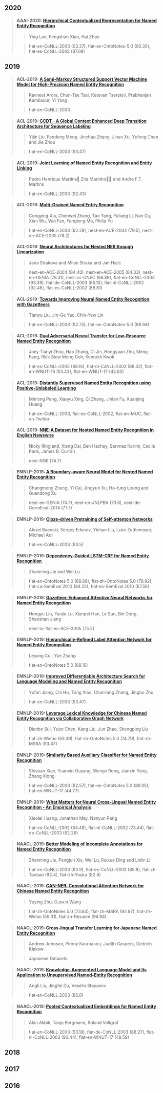 ## 2020
> #### AAAI-2020: [Hierarchical Contextualized Representation for Named Entity Recognition](paper/%5BAAAI%202020%5D%20Hierarchical%20Contextualized%20Representation%20for%20Named%20Entity%20Recognition.pdf)
>> Ying Luo, Fengshun Xiao, Hai Zhao
>
>> flat-en-CoNLL-2003 (93.37), flat-en-OntoNotes-5.0 (90.30), flat-es-CoNLL-2002 (87.08)

## 2019
> #### ACL-2019: [A Semi-Markov Structured Support Vector Machine Model for High-Precision Named Entity Recognition](paper/%5BACL%202019%5D%20A%20Semi-Markov%20Structured%20Support%20Vector%20Machine%20Model%20for%20High-Precision%20Named%20Entity%20Recognition.pdf)
>> Ravneet Arora, Chen-Tse Tsai, Ketevan Tsereteli, Prabhanjan Kambadur, Yi Yang
>
>> flat-en-CoNLL-2003

> #### ACL-2019: [GCDT - A Global Context Enhanced Deep Transition Architecture for Sequence Labeling](paper/%5BACL%202019%5D%20GCDT-%20A%20Global%20Context%20Enhanced%20Deep%20Transition%20Architecture%20for%20Sequence%20Labeling.pdf)
>> Yijin Liu, Fandong Meng, Jinchao Zhang, Jinan Xu, Yufeng Chen and Jie Zhou
>
>> flat-en-CoNLL-2003 (93.47)

> #### ACL-2019: [Joint Learning of Named Entity Recognition and Entity Linking](paper/%5BACL%202019%5D%20Joint%20Learning%20of%20Named%20Entity%20Recognition%20and%20Entity%20Linking.pdf)
>> Pedro Henrique Martins􏱁 Zita Marinho􏰿􏱂 and Andre F.T. Martins 
>
>> flat-en-CoNLL-2003 (92.43)

> #### ACL-2019: [Multi-Grained Named Entity Recognition](paper/%5BACL%202019%5D%20Multi-Grained%20Named%20Entity%20Recognition.pdf)
>> Congying Xia, Chenwei Zhang, Tao Yang, Yaliang Li, Nan Du, Xian Wu, Wei Fan, Fenglong Ma, Philip Yu
>
>> flat-en-CoNLL-2003 (92.28), nest-en-ACE-2004 (79.5), nest-en-ACE-2005 (78.2)

> #### ACL-2019: [Neural Architectures for Nested NER through Linearization](paper/%5BACL%202019%5D%20Neural%20Architectures%20for%20Nested%20NER%20through%20Linearization.pdf)
>> Jana Strakova and Milan Straka and Jan Hajic
>
>> nest-en-ACE-2004 (84.40), nest-en-ACE-2005 (84.33), nest-en-GENIA (78.31), nest-cs-CNEC (86.88), flat-en-CoNLL-2003 (93.38), flat-de-CoNLL-2003 (85.10), flat-nl-CoNLL-2002 (92.46), flat-es-CoNLL-2002 (88.81)

> #### ACL-2019: [Towards Improving Neural Named Entity Recognition with Gazetteers](paper/%5BACL%202019%5D%20Towards%20Improving%20Neural%20Named%20Entity%20Recognition%20with%20Gazetteers.pdf)
>> Tianyu Liu, Jin-Ge Yao, Chin-Yew Lin
>
>> flat-en-CoNLL-2003 (92.75), flat-en-OntoNotes-5.0 (89.94)

> #### ACL-2019: [Dual Adversarial Neural Transfer for Low-Resource Named Entity Recognition](paper/%5BACL%202019%5D%20Dual%20Adversarial%20Neural%20Transfer%20for%20Low-Resource%20Named%20Entity%20Recognition.pdf)
>> Joey Tianyi Zhou, Hao Zhang, Di Jin, Hongyuan Zhu, Meng Fang, Rick Siow Mong Goh, Kenneth Kwok
>
>> flat-es-CoNLL-2002 (88.16), flat-nl-CoNLL-2002 (88.32), flat-en-WNUT-16 (53.43), flat-en-WNUT-17 (42.83)

> #### ACL-2019: [Distantly Supervised Named Entity Recognition using Positive-Unlabeled Learning](paper/%5BACL%202019%5D%20Distantly%20Supervised%20Named%20Entity%20Recognition%20using%20Positive-Unlabeled%20Learning.pdf)
>> Minlong Peng, Xiaoyu Xing, Qi Zhang, Jinlan Fu, Xuanjing Huang
>
>> flat-en-CoNLL-2003, flat-es-CoNLL-2002, flat-en-MUC, flat-en-Twitter

> #### ACL-2019: [NNE-A Dataset for Nested Named Entity Recognition in English Newswire](dataset/%5BACL%202019%5D%20NNE-%20A%20Dataset%20for%20Nested%20Named%20Entity%20Recognition%20in%20English%20Newswire.pdf)
>> Nicky Ringland, Xiang Dai, Ben Hachey, Sarvnaz Karimi, Cecile Paris, James R. Curran
>
>> nest-NNE (74.7)

> #### EMNLP-2019: [A Boundary-aware Neural Model for Nested Named Entity Recognition](paper/%5BEMNLP%202019%5D%20A%20Boundary-aware%20Neural%20Model%20for%20Nested%20Named%20Entity%20Recognition.pdf)
>> Changmeng Zheng, Yi Cai, Jingyun Xu, Ho-fung Leung and Guandong Xu
>
>> nest-en-GENIA (74.7), nest-en-JNLPBA (73.6), nest-de-GermEval-2014 (71.7)

> #### EMNLP-2019: [Cloze-driven Pretraining of Self-attenton Networks](paper/%5BEMNLP%202019%5D%20Cloze-driven%20Pretraining%20of%20Self-attention%20Networks.pdf)
>> Alexei Baevski, Sergey Edunov, Yinhan Liu, Luke Zettlemoyer, Michael Auli
>
>> flat-en-CoNLL-2003 (93.5)

> #### EMNLP-2019: [Dependency-Guided LSTM-CRF for Named Entity Recognition](paper/%5BEMNLP%202019%5D%20Dependency-Guided%20LSTM-CRF%20for%20Named%20Entity%20Recognition.pdf)
>> Zhanming Jie and Wei Lu
>
>> flat-en-OntoNotes 5.0 (89.88), flat-zh-OntoNotes 5.0 (79.92), flat-ca-SemEval 2010 (84.22), flat-es-SemEval 2010 (87.56)

> #### EMNLP-2019: [Gazetteer-Enhanced Attentive Neural Networks for Named Entity Recognition](paper/%5BEMNLP%202019%5D%20Gazetteer-Enhanced%20Attentive%20Neural%20Networks%20for%20Named%20Entity%20Recognition.pdf)
>> Hongyu Lin, Yaojie Lu, Xianpei Han, Le Sun, Bin Dong, Shanshan Jiang
> 
>> nest-to-flat-en-ACE-2005 (75.2)

> #### EMNLP-2019: [Hierarchically-Refined Label Attention Network for Named Entity Recognition](paper/%5BEMNLP%202019%5D%20Hierarchically-Refined%20Label%20Attention%20Network%20for%20Sequence%20Labeling.pdf)
>> Leyang Cui, Yue Zhang
>
>> flat-en-OntoNotes 5.0 (88.16)

> #### EMNLP-2019: [Improved Differentiable Architecture Search for Language Modeling and Named Entity Recognition](paper/%5BEMNLP%202019%5D%20Improved%20Differentiable%20Architecture%20Search%20for%20Language%20Modeling%20and%20Named%20Entity%20Recognition.pdf)
>> Yufan Jiang, Chi Hu, Tong Xiao, Chunliang Zhang, Jingbo Zhu
>
>> flat-en-CoNLL-2003 (93.47)

> #### EMNLP-2019: [Leverage Lexical Knowledge for Chinese Named Entity Recognition via Collaborative Graph Network](paper/%5BEMNLP%202019%5D%20Leverage%20Lexical%20Knowledge%20for%20Chinese%20Named%20Entity%20Recognition%20via%20Collaborative%20Graph%20Network.pdf)
>> Dianbo Sui, Yubo Chen, Kang Liu, Jun Zhao, Shengping Liu
>
>> flat-zh-Weibo (63.09), flat-zh-OntoNotes 5.0 (74.79), flat-zh-MSRA (93.47)

> #### EMNLP-2019: [Similarity Based Auxiliary Classifier for Named Entity Recognition](paper/%5BEMNLP%202019%5D%20Similarity%20Based%20Auxiliary%20Classifier%20for%20Named%20Entity%20Recognition.pdf)
>> Shiyuan Xiao, Yuanxin Ouyang, Wenge Rong, Jianxin Yang, Zhang Xiong
>
>> flat-en-CoNLL-2003 (92.57), flat-en-OntoNotes 5.0 (89.05), flat-en-WNUT-17 (44.77)

> #### EMNLP-2019: [What Matters for Neural Cross-Lingual Named Entity Recognition - An Empirical Analysis](paper/%5BEMNLP%202019%5D%20What%20Matters%20for%20Neural%20Cross-Lingual%20Named%20Entity%20Recognition-%20An%20Empirical%20Analysis.pdf)
>> Xiaolei Huang, Jonathan May, Nanyun Peng
>
>> flat-es-CoNLL-2002 (64.48), flat-nl-CoNLL-2002 (73.44), flat-de-CoNLL-2003 (62.26)

> #### NAACL-2019: [Better Modeling of Incomplete Annotations for Named Entity Recognition](paper/%5BNAACL%202019%5D%20Better%20Modeling%20of%20Incomplete%20Annotations%20for%20Named%20Entity%20Recognition.pdf)
>> Zhanming Jie, Pengjun Xie, Wei Lu, Ruixue Ding and Linlin Li
>
>> flat-en-CoNLL-2003 (90.9), flat-es-CoNLL-2002 (85.8), flat-zh-Taobao (82.4), flat-zh-Youku (82.4)

> #### NAACL-2019: [CAN-NER: Convolutional Attention Network for Chinese Named Entity Recognition](paper/%5BNAACL%202019%5D%20CAN-NER-%20Convolutional%20Attention%20Network%20for%20Chinese%20Named%20Entity%20Recognition.pdf)
>> Yuying Zhu, Guoxin Wang
>
>> flat-zh-OntoNotes 5.0 (73.64), flat-zh-MSRA (92.97), flat-zh-Weibo (59.31), flat-zh-Resume (94.94)

> #### NAACL-2019: [Cross-lingual Transfer Learning for Japanese Named Entity Recognition](paper/%5BNAACL%202019%5D%20Cross-lingual%20Transfer%20Learning%20for%20Japanese%20Named%20Entity%20Recognition.pdf)
>> Andrew Johnson, Penny Karanasou, Judith Gaspers, Dietrich Klakow
>
>> Japanese Datasets

> #### NAACL-2019: [Knowledge-Augmented Language Model and Its Application to Unsupervised Named-Entity Recognition](paper/%5BNAACL%202019%5D%20Knowledge-Augmented%20Language%20Model%20and%20Its%20Application%20to%20Unsupervised%20Named-Entity%20Recognition.pdf)
>> Angli Liu, Jingfei Du, Veselin Stoyanov
>
>> flat-en-CoNLL-2003 (86.0)

> #### NAACL-2019: [Pooled Contextualized Embeddings for Named Entity Recognition](paper/%5BNAACL%202019%5D%20Pooled%20Contextualized%20Embeddings%20for%20Named%20Entity%20Recognition.pdf)
>> Alan Akbik, Tanja Bergmann, Roland Vollgraf
>
>> flat-en-CoNLL-2003 (93.18), flat-de-CoNLL-2003 (88.27), flat-nl-CoNLL-2003 (90.44), flat-en-WNUT-17 (49.59)


## 2018

## 2017

## 2016